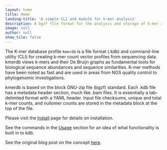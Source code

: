 ```yaml
---
layout: home
title: Home
landing-title: 'A simple CLI and module for k-mer analysis'
description: A bgzf file format for the analysis and storage of k-mer abundances.
image: null
author: null
show_tile: false
---
```


The K-mer database profile `kmerdb` is a file format (.kdb) and command-line utility (CLI) for creating k-mer count vector profiles from sequencing data. kmerdb views k-mers and their De Bruijn graphs as fundamental tools for biological sequence abundances and sequence similarities. K-mer methods have been noted as fast and are used in areas from NGS quality control to phylogenomic investigations.

kmerdb is based on the block GNU-zip file (bgzf) standard. Each .kdb file has a metadata header section, much like .bam files. It is essentially a tab-delimited format with a YAML header. Input file checksums, unique and total k-mer counts, and nullomer counts are stored in the metadata block at the top of the file.

Please visit the [Install](#/install) page for details on installation.

See the commands in the [Usage](#/usage) section for an idea of what functionality is built in to kdb.

See the original blog post on the concept [here](https://matthewralston.github.io/blog/kmer-database-format-part-1).

